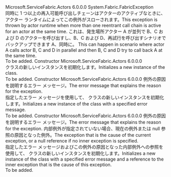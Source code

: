 <Type Name="InvalidReentrantCallException" FullName="Microsoft.ServiceFabric.Actors.InvalidReentrantCallException">
  <TypeSignature Language="C#" Value="public sealed class InvalidReentrantCallException : System.Fabric.FabricException" />
  <TypeSignature Language="ILAsm" Value=".class public auto ansi serializable sealed beforefieldinit InvalidReentrantCallException extends System.Fabric.FabricException" />
  <TypeSignature Language="DocId" Value="T:Microsoft.ServiceFabric.Actors.InvalidReentrantCallException" />
  <TypeSignature Language="VB.NET" Value="Public NotInheritable Class InvalidReentrantCallException&#xA;Inherits FabricException" />
  <TypeSignature Language="F#" Value="type InvalidReentrantCallException = class&#xA;    inherit FabricException" />
  <AssemblyInfo>
    <AssemblyName>Microsoft.ServiceFabric.Actors</AssemblyName>
    <AssemblyVersion>6.0.0.0</AssemblyVersion>
  </AssemblyInfo>
  <Base>
    <BaseTypeName>System.Fabric.FabricException</BaseTypeName>
  </Base>
  <Interfaces />
  <Docs>
    <summary>
            <span data-ttu-id="fc0d7-101">同時に 1 つ以上の再入可能呼び出しチェーンはアクターのアクティブなときに、アクター ランタイムによってこの例外がスローされます。</span><span class="sxs-lookup"><span data-stu-id="fc0d7-101">This exception is thrown by actor runtime when more than one reentrant call chain is active for an actor at the same time.</span></span>
            <span data-ttu-id="fc0d7-102"><para>これは、発生場所アクター A が並列で B、C および D のアクターを呼び出すし、B、C および D、再試行を呼び出すシナリオでバックアップできます A、同時に。</para></span><span class="sxs-lookup"><span data-stu-id="fc0d7-102"><para> This can happen in scenario where actor A calls actor B, C and D in parallel and then B, C and D try to call back A at the same time. </para></span></span></summary>
    <remarks>To be added.</remarks>
  </Docs>
  <Members>
    <Member MemberName=".ctor">
      <MemberSignature Language="C#" Value="public InvalidReentrantCallException ();" />
      <MemberSignature Language="ILAsm" Value=".method public hidebysig specialname rtspecialname instance void .ctor() cil managed" />
      <MemberSignature Language="DocId" Value="M:Microsoft.ServiceFabric.Actors.InvalidReentrantCallException.#ctor" />
      <MemberSignature Language="VB.NET" Value="Public Sub New ()" />
      <MemberType>Constructor</MemberType>
      <AssemblyInfo>
        <AssemblyName>Microsoft.ServiceFabric.Actors</AssemblyName>
        <AssemblyVersion>6.0.0.0</AssemblyVersion>
      </AssemblyInfo>
      <Parameters />
      <Docs>
        <summary>
            <span data-ttu-id="fc0d7-103"><see cref="T:Microsoft.ServiceFabric.Actors.InvalidReentrantCallException" /> クラスの新しいインスタンスを初期化します。</span><span class="sxs-lookup"><span data-stu-id="fc0d7-103">Initializes a new instance of the <see cref="T:Microsoft.ServiceFabric.Actors.InvalidReentrantCallException" /> class.</span></span>
            </summary>
        <remarks>To be added.</remarks>
      </Docs>
    </Member>
    <Member MemberName=".ctor">
      <MemberSignature Language="C#" Value="public InvalidReentrantCallException (string message);" />
      <MemberSignature Language="ILAsm" Value=".method public hidebysig specialname rtspecialname instance void .ctor(string message) cil managed" />
      <MemberSignature Language="DocId" Value="M:Microsoft.ServiceFabric.Actors.InvalidReentrantCallException.#ctor(System.String)" />
      <MemberSignature Language="VB.NET" Value="Public Sub New (message As String)" />
      <MemberSignature Language="F#" Value="new Microsoft.ServiceFabric.Actors.InvalidReentrantCallException : string -&gt; Microsoft.ServiceFabric.Actors.InvalidReentrantCallException" Usage="new Microsoft.ServiceFabric.Actors.InvalidReentrantCallException message" />
      <MemberType>Constructor</MemberType>
      <AssemblyInfo>
        <AssemblyName>Microsoft.ServiceFabric.Actors</AssemblyName>
        <AssemblyVersion>6.0.0.0</AssemblyVersion>
      </AssemblyInfo>
      <Parameters>
        <Parameter Name="message" Type="System.String" />
      </Parameters>
      <Docs>
        <param name="message"><span data-ttu-id="fc0d7-104">例外の原因を説明するエラー メッセージ。</span><span class="sxs-lookup"><span data-stu-id="fc0d7-104">The error message that explains the reason for the exception.</span></span></param>
        <summary>
            <span data-ttu-id="fc0d7-105">指定したエラー メッセージを使用して、<see cref="T:Microsoft.ServiceFabric.Actors.InvalidReentrantCallException" /> クラスの新しいインスタンスを初期化します。</span><span class="sxs-lookup"><span data-stu-id="fc0d7-105">Initializes a new instance of the <see cref="T:Microsoft.ServiceFabric.Actors.InvalidReentrantCallException" /> class with a specified error message.</span></span>
            </summary>
        <remarks>To be added.</remarks>
      </Docs>
    </Member>
    <Member MemberName=".ctor">
      <MemberSignature Language="C#" Value="public InvalidReentrantCallException (string message, Exception inner);" />
      <MemberSignature Language="ILAsm" Value=".method public hidebysig specialname rtspecialname instance void .ctor(string message, class System.Exception inner) cil managed" />
      <MemberSignature Language="DocId" Value="M:Microsoft.ServiceFabric.Actors.InvalidReentrantCallException.#ctor(System.String,System.Exception)" />
      <MemberSignature Language="VB.NET" Value="Public Sub New (message As String, inner As Exception)" />
      <MemberSignature Language="F#" Value="new Microsoft.ServiceFabric.Actors.InvalidReentrantCallException : string * Exception -&gt; Microsoft.ServiceFabric.Actors.InvalidReentrantCallException" Usage="new Microsoft.ServiceFabric.Actors.InvalidReentrantCallException (message, inner)" />
      <MemberType>Constructor</MemberType>
      <AssemblyInfo>
        <AssemblyName>Microsoft.ServiceFabric.Actors</AssemblyName>
        <AssemblyVersion>6.0.0.0</AssemblyVersion>
      </AssemblyInfo>
      <Parameters>
        <Parameter Name="message" Type="System.String" />
        <Parameter Name="inner" Type="System.Exception" />
      </Parameters>
      <Docs>
        <param name="message"><span data-ttu-id="fc0d7-106">例外の原因を説明するエラー メッセージ。</span><span class="sxs-lookup"><span data-stu-id="fc0d7-106">The error message that explains the reason for the exception.</span></span></param>
        <param name="inner"><span data-ttu-id="fc0d7-107">内部例外が指定されていない場合、現在の例外または null 参照の原因となった例外。</span><span class="sxs-lookup"><span data-stu-id="fc0d7-107">The exception that is the cause of the current exception, or a null reference if no inner exception is specified.</span></span></param>
        <summary>
            <span data-ttu-id="fc0d7-108">指定したエラー メッセージおよびこの例外の原因となった内部例外への参照を使用して、<see cref="T:Microsoft.ServiceFabric.Actors.InvalidReentrantCallException" /> クラスの新しいインスタンスを初期化します。</span><span class="sxs-lookup"><span data-stu-id="fc0d7-108">Initializes a new instance of the <see cref="T:Microsoft.ServiceFabric.Actors.InvalidReentrantCallException" /> class with a specified error message and a reference to the inner exception that is the cause of this exception.</span></span>
            </summary>
        <remarks>To be added.</remarks>
      </Docs>
    </Member>
  </Members>
</Type>